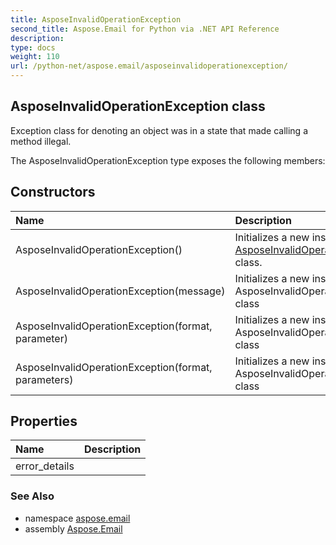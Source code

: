 ```yaml
---
title: AsposeInvalidOperationException
second_title: Aspose.Email for Python via .NET API Reference
description: 
type: docs
weight: 110
url: /python-net/aspose.email/asposeinvalidoperationexception/
---
```


## AsposeInvalidOperationException class

Exception class for denoting an object was in a state that made calling a method illegal.

The AsposeInvalidOperationException type exposes the following members:
## Constructors
| Name | Description |
| :- | :- |
|AsposeInvalidOperationException()|Initializes a new instance of the [AsposeInvalidOperationException](/python-net/aspose.email/asposeinvalidoperationexception/) class.|
|AsposeInvalidOperationException(message)|Initializes a new instance of the AsposeInvalidOperationException class|
|AsposeInvalidOperationException(format, parameter)|Initializes a new instance of the AsposeInvalidOperationException class|
|AsposeInvalidOperationException(format, parameters)|Initializes a new instance of the AsposeInvalidOperationException class|
## Properties
| Name | Description |
| :- | :- |
|error_details|  |

### See Also

* namespace [aspose.email](/python-net/aspose.email/)
* assembly [Aspose.Email](/python-net/)

